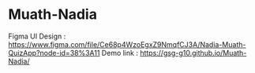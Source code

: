 # Muath-Nadia
Figma UI Design : https://www.figma.com/file/Ce68p4WzoEgxZ9NmqfCJ3A/Nadia-Muath-QuizApp?node-id=38%3A11
Demo link : https://gsg-g10.github.io/Muath-Nadia/

